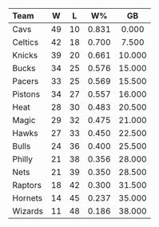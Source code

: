 | Team                             |  W  |  L  |  W%   |   GB   |
|:---------------------------------|:---:|:---:|:-----:|:------:|
| [](/r/clevelandcavs) Cavs        | 49  | 10  | 0.831 | 0.000  |
| [](/r/bostonceltics) Celtics     | 42  | 18  | 0.700 | 7.500  |
| [](/r/nyknicks) Knicks           | 39  | 20  | 0.661 | 10.000 |
| [](/r/mkebucks) Bucks            | 34  | 25  | 0.576 | 15.000 |
| [](/r/pacers) Pacers             | 33  | 25  | 0.569 | 15.500 |
| [](/r/detroitpistons) Pistons    | 34  | 27  | 0.557 | 16.000 |
| [](/r/heat) Heat                 | 28  | 30  | 0.483 | 20.500 |
| [](/r/orlandomagic) Magic        | 29  | 32  | 0.475 | 21.000 |
| [](/r/atlantahawks) Hawks        | 27  | 33  | 0.450 | 22.500 |
| [](/r/chicagobulls) Bulls        | 24  | 36  | 0.400 | 25.500 |
| [](/r/sixers) Philly             | 21  | 38  | 0.356 | 28.000 |
| [](/r/gonets) Nets               | 21  | 39  | 0.350 | 28.500 |
| [](/r/torontoraptors) Raptors    | 18  | 42  | 0.300 | 31.500 |
| [](/r/charlottehornets) Hornets  | 14  | 45  | 0.237 | 35.000 |
| [](/r/washingtonwizards) Wizards | 11  | 48  | 0.186 | 38.000 |